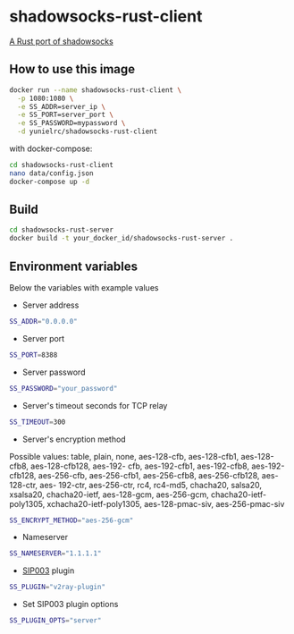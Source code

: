 # shadowsocks-rust-client

[A Rust port of shadowsocks](https://github.com/shadowsocks/shadowsocks-rust)

## How to use this image

```sh
docker run --name shadowsocks-rust-client \
  -p 1080:1080 \
  -e SS_ADDR=server_ip \
  -e SS_PORT=server_port \
  -e SS_PASSWORD=mypassword \
  -d yunielrc/shadowsocks-rust-client
```

with docker-compose:

```sh
cd shadowsocks-rust-client
nano data/config.json
docker-compose up -d
```

## Build

```sh
cd shadowsocks-rust-server
docker build -t your_docker_id/shadowsocks-rust-server .
```

## Environment variables

Below the variables with example values

- Server address

```sh
SS_ADDR="0.0.0.0"
```

- Server port

```sh
SS_PORT=8388
```

- Server password

```sh
SS_PASSWORD="your_password"

```

- Server's timeout seconds for TCP relay

```sh
SS_TIMEOUT=300
```

- Server's encryption method

Possible values: table, plain, none, aes-128-cfb, aes-128-cfb1, aes-128-cfb8, aes-128-cfb128, aes-192-
cfb, aes-192-cfb1, aes-192-cfb8, aes-192-cfb128, aes-256-cfb, aes-256-cfb1, aes-256-cfb8, aes-256-cfb128, aes-128-ctr, aes-
192-ctr, aes-256-ctr, rc4, rc4-md5, chacha20, salsa20, xsalsa20, chacha20-ietf, aes-128-gcm, aes-256-gcm, chacha20-ietf-
poly1305, xchacha20-ietf-poly1305, aes-128-pmac-siv, aes-256-pmac-siv

```sh
SS_ENCRYPT_METHOD="aes-256-gcm"

```

- Nameserver

```sh
SS_NAMESERVER="1.1.1.1"

```

- [SIP003](https://shadowsocks.org/en/spec/Plugin.html) plugin

```sh
SS_PLUGIN="v2ray-plugin"

```

- Set SIP003 plugin options

```sh
SS_PLUGIN_OPTS="server"
```
